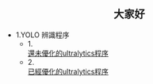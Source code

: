 ## <div align="center">大家好</div>
 - 1.YOLO 辨識程序
   - 1.<div>[還未優化的ultralytics程序](./unopt-ultralytics.py)</div>
   - 2.<div>[已經優化的ultralytics程序](./opt-ultralytics.py)</div>